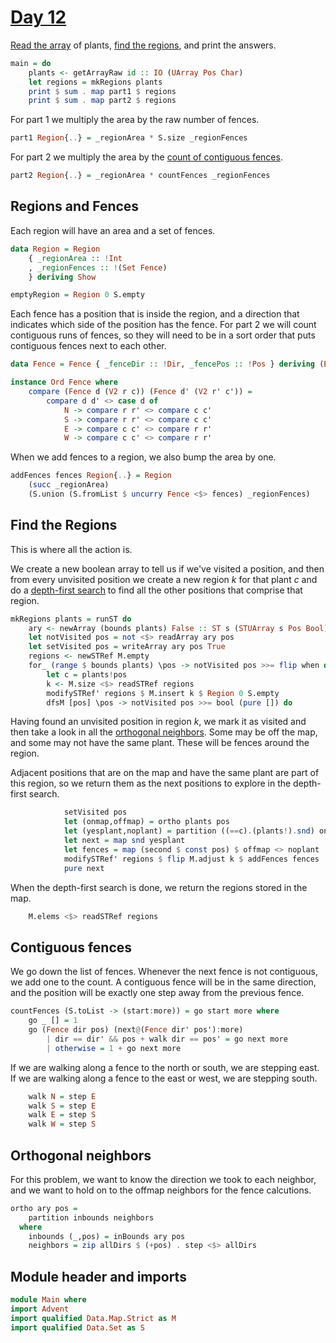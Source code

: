 # [Day 12](https://adventofcode.com/2024/day/12)

[Read the array](lib/Advent.md#read-an-array) of plants, [find the
regions](#find-the-regions), and print the answers.

```haskell top:3
main = do
    plants <- getArrayRaw id :: IO (UArray Pos Char)
    let regions = mkRegions plants
    print $ sum . map part1 $ regions
    print $ sum . map part2 $ regions
```

For part 1 we multiply the area by the raw number of fences.

```haskell
part1 Region{..} = _regionArea * S.size _regionFences
```

For part 2 we multiply the area by the [count of contiguous
fences](#contiguous-fences).

```haskell
part2 Region{..} = _regionArea * countFences _regionFences
```

## Regions and Fences

Each region will have an area and a set of fences.

```haskell top:1
data Region = Region
    { _regionArea :: !Int
    , _regionFences :: !(Set Fence)
    } deriving Show

emptyRegion = Region 0 S.empty
```

Each fence has a position that is inside the region, and a direction that
indicates which side of the position has the fence.  For part 2 we will count
contiguous runs of fences, so they will need to be in a sort order that puts
contiguous fences next to each other.

```haskell top:1
data Fence = Fence { _fenceDir :: !Dir, _fencePos :: !Pos } deriving (Eq,Show)

instance Ord Fence where
    compare (Fence d (V2 r c)) (Fence d' (V2 r' c')) =
        compare d d' <> case d of
            N -> compare r r' <> compare c c'
            S -> compare r r' <> compare c c'
            E -> compare c c' <> compare r r'
            W -> compare c c' <> compare r r'
```

When we add fences to a region, we also bump the area by one.

```haskell top:1
addFences fences Region{..} = Region
    (succ _regionArea)
    (S.union (S.fromList $ uncurry Fence <$> fences) _regionFences)
```

## Find the Regions

This is where all the action is.

We create a new boolean array to tell us if we've visited a position, and then
from every unvisited position we create a new region $k$ for that plant $c$ and
do a [depth-first search](lib/Advent.md#depth-first-search) to find all the other positions
that comprise that region.

```haskell
mkRegions plants = runST do
    ary <- newArray (bounds plants) False :: ST s (STUArray s Pos Bool)
    let notVisited pos = not <$> readArray ary pos
    let setVisited pos = writeArray ary pos True
    regions <- newSTRef M.empty
    for_ (range $ bounds plants) \pos -> notVisited pos >>= flip when do
        let c = plants!pos
        k <- M.size <$> readSTRef regions
        modifySTRef' regions $ M.insert k $ Region 0 S.empty
        dfsM [pos] \pos -> notVisited pos >>= bool (pure []) do
```

Having found an unvisited position in region $k$, we mark it as visited and
then take a look in all the [orthogonal neighbors](#orthogonal-neighbors). Some
may be off the map, and some may not have the same plant. These will be fences
around the region.

Adjacent positions that are on the map and have the same plant are part of
this region, so we return them as the next positions to explore in the
depth-first search.

```haskell
            setVisited pos
            let (onmap,offmap) = ortho plants pos
            let (yesplant,noplant) = partition ((==c).(plants!).snd) onmap
            let next = map snd yesplant
            let fences = map (second $ const pos) $ offmap <> noplant
            modifySTRef' regions $ flip M.adjust k $ addFences fences
            pure next
```

When the depth-first search is done, we return the regions stored in the map.

```haskell
    M.elems <$> readSTRef regions
```

## Contiguous fences

We go down the list of fences. Whenever the next fence is not contiguous, we
add one to the count. A contiguous fence will be in the same direction, and
the position will be exactly one step away from the previous fence.

```haskell
countFences (S.toList -> (start:more)) = go start more where
    go _ [] = 1
    go (Fence dir pos) (next@(Fence dir' pos'):more)
        | dir == dir' && pos + walk dir == pos' = go next more
        | otherwise = 1 + go next more
```

If we are walking along a fence to the north or south, we are stepping east.
If we are walking along a fence to the east or west, we are stepping south.

```haskell
    walk N = step E
    walk S = step E
    walk E = step S
    walk W = step S
```

## Orthogonal neighbors

For this problem, we want to know the direction we took to each neighbor, and
we want to hold on to the offmap neighbors for the fence calcutions.

```haskell
ortho ary pos =
    partition inbounds neighbors
  where
    inbounds (_,pos) = inBounds ary pos
    neighbors = zip allDirs $ (+pos) . step <$> allDirs
```

## Module header and imports

```haskell top
module Main where
import Advent
import qualified Data.Map.Strict as M
import qualified Data.Set as S
```
